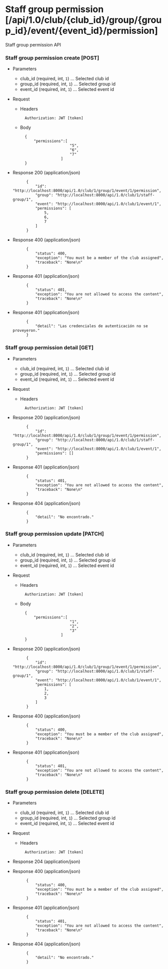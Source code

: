 # Staff group permission [/api/1.0/club/{club_id}/group/{group_id}/event/{event_id}/permission]

Staff group permission API

### Staff group permission create [POST]

+ Parameters
    + club_id (required, int, `1`) ... Selected club id
    + group_id (required, int, `1`) ... Selected group id
    + event_id (required, int, `1`) ... Selected event id

+ Request
    + Headers
    
            Authorization: JWT [token]

    + Body
        
            {
                "permissions":[
                                "5",
                                "6",
                                "7"
                            ]
            }
            
+ Response 200 (application/json)

            {
                "id": "http://localhost:8000/api/1.0/club/1/group/1/event/1/permission",
                "group": "http://localhost:8000/api/1.0/club/1/staff-group/1",
                "event": "http://localhost:8000/api/1.0/club/1/event/1",
                "permissions": [
                    5,
                    6,
                    7
                ]
            }

+ Response 400 (application/json)

            {
                "status": 400,
                "exception": "You must be a member of the club assigned",
                "traceback": "None\n"
            }

+ Response 401 (application/json)

            {
                "status": 401,
                "exception": "You are not allowed to access the content",
                "traceback": "None\n"
            }

+ Response 401 (application/json)

            {
                "detail": "Las credenciales de autenticación no se proveyeron."
            }

### Staff group permission detail [GET]

+ Parameters
    + club_id (required, int, `1`) ... Selected club id
    + group_id (required, int, `1`) ... Selected group id
    + event_id (required, int, `1`) ... Selected event id

+ Request
    + Headers
    
            Authorization: JWT [token]

+ Response 200 (application/json)

            {
                "id": "http://localhost:8000/api/1.0/club/1/group/1/event/1/permission",
                "group": "http://localhost:8000/api/1.0/club/1/staff-group/1",
                "event": "http://localhost:8000/api/1.0/club/1/event/1",
                "permissions": []
            }

+ Response 401 (application/json)

            {
                "status": 401,
                "exception": "You are not allowed to access the content",
                "traceback": "None\n"
            }

+ Response 404 (application/json)

            {
                "detail": "No encontrado."
            }

### Staff group permission update [PATCH]

+ Parameters
    + club_id (required, int, `1`) ... Selected club id
    + group_id (required, int, `1`) ... Selected group id
    + event_id (required, int, `1`) ... Selected event id

+ Request
    + Headers
    
            Authorization: JWT [token]
    + Body

            {
                "permissions":[
                                "1",
                                "2",
                                "3"
                            ]
            }

+ Response 200 (application/json)

            {
                "id": "http://localhost:8000/api/1.0/club/1/group/1/event/1/permission",
                "group": "http://localhost:8000/api/1.0/club/1/staff-group/1",
                "event": "http://localhost:8000/api/1.0/club/1/event/1",
                "permissions": [
                    1,
                    2,
                    3
                ]
            }

+ Response 400 (application/json)

            {
                "status": 400,
                "exception": "You must be a member of the club assigned",
                "traceback": "None\n"
            }

+ Response 401 (application/json)

            {
                "status": 401,
                "exception": "You are not allowed to access the content",
                "traceback": "None\n"
            }

### Staff group permission delete [DELETE]

+ Parameters
    + club_id (required, int, `1`) ... Selected club id
    + group_id (required, int, `1`) ... Selected group id
    + event_id (required, int, `1`) ... Selected event id

+ Request
    + Headers

            Authorization: JWT [token]
    
+ Response 204 (application/json)

+ Response 400 (application/json)

            {
                "status": 400,
                "exception": "You must be a member of the club assigned",
                "traceback": "None\n"
            }

+ Response 401 (application/json)

            {
                "status": 401,
                "exception": "You are not allowed to access the content",
                "traceback": "None\n"
            }

+ Response 404 (application/json)

            {
                "detail": "No encontrado."
            }
